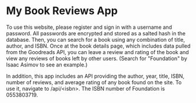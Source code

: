 # My Book Reviews App

To use this website, please register and sign in with a username and password. All passwords are encrypted and stored as a salted hash in the database. Then, you can search for a book using any combination of title, author, and ISBN. Once at the book details page, which includes data pulled from the Goodreads API, you can leave a review and rating of the book and view any reviews of books left by other users. (Search for "Foundation" by Isaac Asimov to see an example.) 

In addition, this app includes an API providing the author, year, title, ISBN, number of reviews, and average rating of any book found on the site. To use it, navigate to /api/&lt;isbn&gt;. The ISBN number of Foundation is 0553803719.
